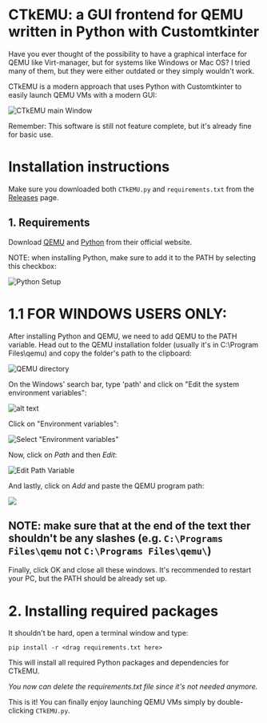 # CTkEMU: a GUI frontend for QEMU written in Python with Customtkinter

Have you ever thought of the possibility to have a graphical interface for QEMU like Virt-manager, but for systems like Windows or Mac OS? I tried many of them, but they were either outdated or they simply wouldn't work.

CTkEMU is a modern approach that uses Python with Customtkinter to easily launch QEMU VMs with a modern GUI:

![CTkEMU main Window](images/CTkEMU.png)

Remember: This software is still not feature complete, but it's already fine for basic use.

# Installation instructions

Make sure you downloaded both `CTkEMU.py` and `requirements.txt` from the [Releases](https://github.com/RepubblicaTech/CTkEMU/releases) page.

## 1. Requirements
Download [QEMU](https://www.qemu.org/) and [Python](https://www.python.org/downloads/) from their official website.

NOTE: when installing Python, make sure to add it to the PATH by selecting this checkbox:

![Python Setup](images/PySetup.png)

# 1.1 FOR WINDOWS USERS ONLY:

After installing Python and QEMU, we need to add QEMU to the PATH variable.
Head out to the QEMU installation folder (usually it's in C:\Program Files\qemu) and copy the folder's path to the clipboard:

![QEMU directory](images/QemuDirec.png)

On the Windows' search bar, type 'path' and click on "Edit the system environment variables":

![alt text](images/start_menu.png)

Click on "Environment variables":

![Select "Environment variables"](images/SysSettings.png)


Now, click on *Path* and then *Edit*:

![Edit Path Variable](images/VarWindow.png)

And lastly, click on *Add* and paste the QEMU program path:

![](images/LastStep.png)

## NOTE: make sure that at the end of the text ther shouldn't be any  slashes (e.g. `C:\Programs Files\qemu` not `C:\Programs Files\qemu\`)

Finally, click OK and close all these windows.
It's recommended to restart your PC, but the PATH should be already set up.

# 2. Installing required packages

It shouldn't be hard, open a terminal window and type:

    pip install -r <drag requirements.txt here>

This will install all required Python packages and dependencies for CTkEMU.

*You now can delete the requirements.txt file since it's not needed anymore.*


This is it! You can finally enjoy launching QEMU VMs simply by double-clicking `CTkEMU.py`.
